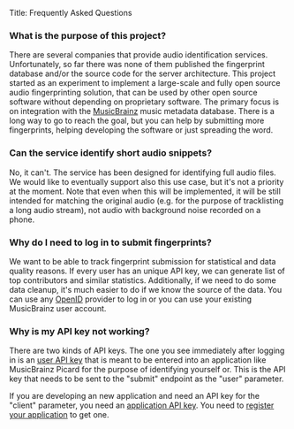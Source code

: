 Title: Frequently Asked Questions

### What is the purpose of this project?

There are several companies that provide audio identification services.
Unfortunately, so far there was none of them published the fingerprint database
and/or the source code for the server architecture.
This project started as an experiment to implement a large-scale and
fully open source audio fingerprinting solution, that can be used by other
open source software without depending on proprietary software. The primary focus is
on integration with the [MusicBrainz][mb] music metadata database. There is a long 
way to go to reach the goal, but you can help by submitting more fingerprints,
helping developing the software or just spreading the word.

[mb]: https://musicbrainz.org/

### Can the service identify short audio snippets?

No, it can't. The service has been designed for identifying full audio files.
We would like to eventually support also this use case, but it's not a priority
at the moment. Note that even when this will be implemented, it will be still
intended for matching the original audio (e.g. for the purpose of tracklisting
a long audio stream), not audio with background noise recorded on a phone.

### Why do I need to log in to submit fingerprints?

We want to be able to track fingerprint submission for statistical and
data quality reasons. If every user has an unique API key, we can generate 
list of top contributors and similar statistics. Additionally, if we need 
to do some data cleanup, it's much easier to do if we know the source of 
the data. You can use any [OpenID][oid] provider to log in or you can use your 
existing MusicBrainz user account.

<span id="api_key_not_working"></span>
### Why is my API key not working?

There are two kinds of API keys. The one you see immediately after logging in is
an [user API key](/api-key) that is meant to be entered into an application like
MusicBrainz Picard for the purpose of identifying yourself or. This is the API
key that needs to be sent to the "submit" endpoint as the "user" parameter.

If you are developing an new application and need an API key for the "client" parameter,
you need an [application API key](/my-applications). You need to
[register your application](/new-application) to get one.

[oid]: http://openid.net/

[code]: https://bitbucket.org/acoustid/acoustid-server/src/master/acoustid/website.py

